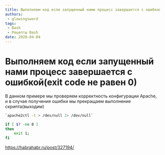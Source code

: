 ```yaml
---
title: Выполняем код если запущенный нами процесс завершается с ошибкой(exit code не равен 0)
authors: 
 - glowingsword
tags:
 - Bash
 - Рецепты Bash
date: 2020-04-04
---
```

# Выполняем код если запущенный нами процесс завершается с ошибкой(exit code не равен 0)

В данном примере мы проверяем корректность конфигурации Apache, и в
случае получения ошибки мы прекращаем выполнение скрипта(выходим)

``` bash
`apache2ctl -t > /dev/null 2> /dev/null`

if [ $? -ne 0 ]
then
    exit 1;
fi
```

<https://habrahabr.ru/post/327194/>
